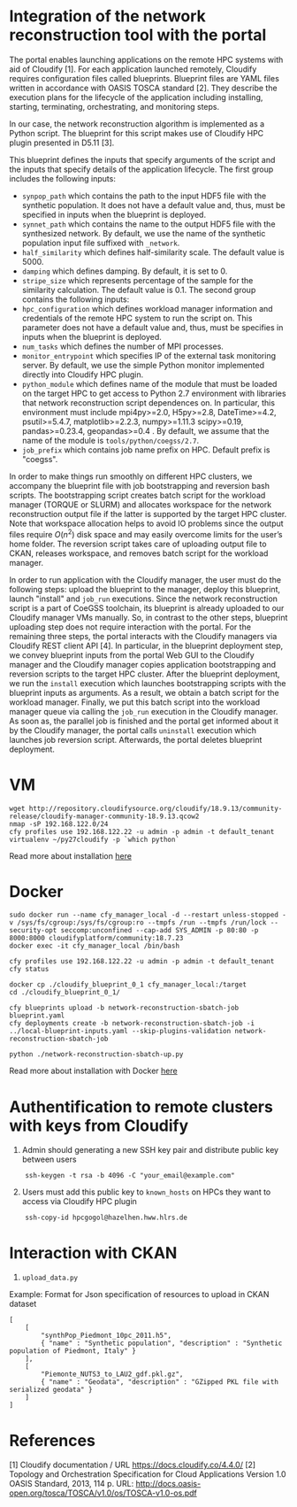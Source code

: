 # Integration of the network reconstruction tool with the portal

The portal enables launching applications on the remote HPC systems with aid of Cloudify [1]. For each application launched remotely, Cloudify requires configuration files called blueprints. Blueprint files are YAML files written in accordance with OASIS TOSCA standard [2]. They describe the execution plans for the lifecycle of the application including installing, starting, terminating, orchestrating, and monitoring steps.

In our case, the network reconstruction algorithm is implemented as a Python script. The blueprint for this script makes use of Cloudify HPC plugin presented in D5.11 [3].

This blueprint defines the inputs that specify arguments of the script and the inputs that specify details of the application lifecycle. The first group includes the following inputs:
- `synpop_path` which contains the path to the input HDF5 file with the synthetic population. It does not have a default value and, thus, must be specified in inputs when the blueprint is deployed.
- `synnet_path` which contains the name to the output HDF5 file with the synthesized network. By default, we use the name of the synthetic population input file suffixed with `_network`.
- `half_similarity` which defines half-similarity scale. The default value is 5000.
- `damping` which defines damping. By default, it is set to 0.
- `stripe_size` which represents percentage of the sample for the similarity calculation. The default value is 0.1.
The second group contains the following inputs:
- `hpc_configuration` which defines workload manager information and credentials of the remote HPC system to run the script on. This parameter does not have a default value and, thus, must be specifies in inputs when the blueprint is deployed.
- `num_tasks` which defines the number of MPI processes.
- `monitor_entrypoint` which specifies IP of the external task monitoring server. By default, we use the simple Python monitor implemented directly into Cloudify HPC plugin.
- `python_module` which defines name of the module that must be loaded on the target HPC to get access to Python 2.7 environment with libraries that network reconstruction script dependences on. In particular, this environment must include mpi4py>=2.0, H5py>=2.8, DateTime>=4.2, psutil>=5.4.7, matplotlib>=2.2.3, numpy>=1.11.3 scipy>=0.19, pandas>=0.23.4, geopandas>=0.4 . By default, we assume that the name of the module is `tools/python/coegss/2.7`.
- `job_prefix` which contains job name prefix on HPC. Default prefix is "coegss".

In order to make things run smoothly on different HPC clusters, we accompany the blueprint file with job bootstrapping and reversion bash scripts. The bootstrapping script creates batch script for the workload manager (TORQUE or SLURM) and allocates workspace for the network reconstruction output file if the latter is supported by the target HPC cluster. Note that workspace allocation helps to avoid IO problems since the output files require $O(n^2)$ disk space and may easily overcome limits for the user’s home folder. The reversion script takes care of uploading output file to CKAN, releases workspace, and removes batch script for the workload manager.

In order to run application with the Cloudify manager, the user must do the following steps: upload the blueprint to the manager, deploy this blueprint, launch "install" and `job_run`  executions. Since the network reconstruction script is a part of CoeGSS toolchain, its blueprint is already uploaded to our Cloudify manager VMs manually. So, in contrast to the other steps, blueprint uploading step does not require interaction with the portal.  For the remaining three steps, the portal interacts with the Cloudify managers via Cloudify REST client API [4]. In particular, in the blueprint deployment step, we convey blueprint inputs from the portal Web GUI to the Cloudify manager and the Cloudify manager copies application bootstrapping and reversion scripts to the target HPC cluster. After the blueprint deployment, we run the `install` execution which launches bootstrapping scripts with the blueprint inputs as arguments. As a result, we obtain a  batch script for the workload manager. Finally, we put this batch script into the workload  manager queue via calling the `job_run` execution in the Cloudify manager. As soon as, the parallel job is finished and the portal get informed about it by the Cloudify manager, the portal calls `uninstall` execution which launches job reversion script. Afterwards, the portal deletes blueprint deployment.

# VM

```
wget http://repository.cloudifysource.org/cloudify/18.9.13/community-release/cloudify-manager-community-18.9.13.qcow2
nmap -sP 192.168.122.0/24
cfy profiles use 192.168.122.22 -u admin -p admin -t default_tenant
virtualenv ~/py27cloudify -p `which python`
```

Read more about installation [here](https://cloudify.co/guide/3.1/installation-cli.htm)

# Docker

```
sudo docker run --name cfy_manager_local -d --restart unless-stopped -v /sys/fs/cgroup:/sys/fs/cgroup:ro --tmpfs /run --tmpfs /run/lock --security-opt seccomp:unconfined --cap-add SYS_ADMIN -p 80:80 -p 8000:8000 cloudifyplatform/community:18.7.23
docker exec -it cfy_manager_local /bin/bash

cfy profiles use 192.168.122.22 -u admin -p admin -t default_tenant
cfy status

docker cp ./cloudify_blueprint_0_1 cfy_manager_local:/target
cd ./cloudify_blueprint_0_1/

cfy blueprints upload -b network-reconstruction-sbatch-job blueprint.yaml
cfy deployments create -b network-reconstruction-sbatch-job -i ../local-blueprint-inputs.yaml --skip-plugins-validation network-reconstruction-sbatch-job

python ./network-reconstruction-sbatch-up.py
```

Read more about installation with Docker [here](https://cloudify.co/getting-started/)

# Authentification to remote clusters with keys from Cloudify

1. Admin should generating a new SSH key pair and distribute public key between users
```
	ssh-keygen -t rsa -b 4096 -C "your_email@example.com"
```
2. Users must add this public key to `known_hosts` on HPCs they want to access via Cloudify HPC plugin
```
    ssh-copy-id hpcgogol@hazelhen.hww.hlrs.de
```

# Interaction with CKAN 

1. `upload_data.py`

Example: Format for Json specification of resources to upload in CKAN dataset
```{json}
[
    [
        "synthPop_Piedmont_10pc_2011.h5",
        { "name" : "Synthetic population", "description" : "Synthetic population of Piedmont, Italy" }
    ],
    [
        "Piemonte_NUTS3_to_LAU2_gdf.pkl.gz",
        { "name" : "Geodata", "description" : "GZipped PKL file with serialized geodata" }
    ]
]
```

# References

[1] Cloudify documentation / URL https://docs.cloudify.co/4.4.0/
[2] Topology and Orchestration Specification for Cloud Applications Version 1.0 OASIS Standard, 2013, 114 p. URL: http://docs.oasis-open.org/tosca/TOSCA/v1.0/os/TOSCA-v1.0-os.pdf
